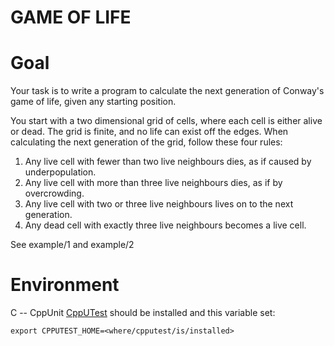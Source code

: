 # GAME OF LIFE

# Goal

Your task is to write a program to calculate the next generation of Conway's game of life, given any starting position.

You start with a two dimensional grid of cells, where each cell is either alive or dead. The grid is finite, and no life can exist off the edges. When calculating the next generation of the grid, follow these four rules:

1. Any live cell with fewer than two live neighbours dies, as if caused by underpopulation.
2. Any live cell with more than three live neighbours dies, as if by overcrowding.
3. Any live cell with two or three live neighbours lives on to the next generation.
4. Any dead cell with exactly three live neighbours becomes a live cell.

See example/1 and example/2

# Environment

C -- CppUnit
[CppUTest](http://cpputest.github.io/) should be installed and this variable set:

    export CPPUTEST_HOME=<where/cpputest/is/installed>
